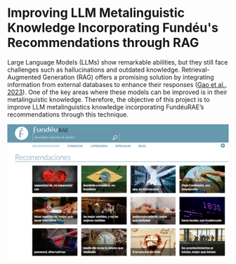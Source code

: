 # Improving LLM Metalinguistic Knowledge Incorporating Fundéu's Recommendations through RAG
Large Language Models (LLMs) show remarkable abilities, but they still face challenges such as hallucinations and outdated knowledge. Retrieval-Augmented Generation (RAG) offers a promising solution by integrating information from external databases to enhance their responses ([Gao et al., 2023](https://arxiv.org/abs/2312.10997)). One of the key areas where these models can be improved is in their metalinguistic knowledge. Therefore, the objective of this project is to improve LLM metalinguistics knowledge incorporating FundéuRAE’s recommendations through this technique.


![](https://github.com/amaiamurillo/FundeuRAE/blob/main/Fund%C3%A9u.png)


